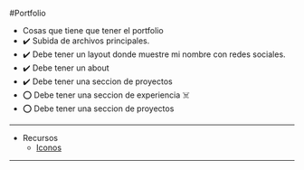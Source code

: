 #Portfolio
- Cosas que tiene que tener el portfolio
- ✔️ Subida de archivos principales.
- ✔️ Debe tener un layout donde muestre mi nombre con redes sociales.
- ✔️ Debe tener un about
- ✔️ Debe tener una seccion de proyectos
- ⭕ Debe tener una seccion de experiencia ☠️
- ⭕ Debe tener una seccion de proyectos

-------------
- Recursos
    - [Iconos](https://svgl.app)
-------------

